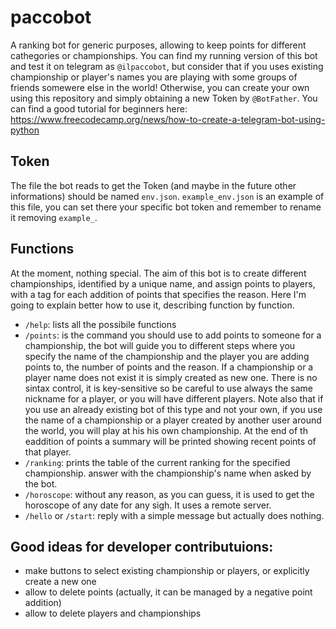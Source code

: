 # paccobot
A ranking bot for generic purposes, allowing to keep points for different cathegories or championships.
You can find my running version of this bot and test it on telegram as `@ilpaccobot`, but consider that if you uses existing championship or player's names you are playing with some groups of friends somewere else in the world! Otherwise, you can create your own using this repository and simply obtaining a new Token by `@BotFather`.
You can find a good tutorial for beginners here: <https://www.freecodecamp.org/news/how-to-create-a-telegram-bot-using-python>

## Token
The file the bot reads to get the Token (and maybe in the future other informations) should be named `env.json`. `example_env.json` is an example of this file, you can set there your specific bot token and remember to rename it removing `example_`.

## Functions
At the moment, nothing special. The aim of this bot is to create different championships, identified by a unique name, and assign points to players, with a tag for each addition of points that specifies the reason. Here I'm going to explain better how to use it, describing function by function.
- `/help`: lists all the possibile functions
- `/points`: is the command you should use to add points to someone for a championship, the bot will guide you to different steps where you specify the name of the championship and the player you are adding points to, the number of points and the reason. If a championship or a player name does not exist it is simply created as new one. There is no sintax control, it is key-sensitive so be careful to use always the same nickname for a player, or you will have different players. Note also that if you use an already existing bot of this type and not your own, if you use the name of a championship or a player created by another user around the world, you will play at his his own championship. At the end of th eaddition of points a summary will be printed showing recent points of that player.
- `/ranking`: prints the table of the current ranking for the specified championship. answer with the championship's name when asked by the bot.
- `/horoscope`: without any reason, as you can guess, it is used to get the horoscope of any date for any sigh. It uses a remote server. 
- `/hello` or `/start`: reply with a simple message but actually does nothing.


## Good ideas for developer contributuions:
- make buttons to select existing championship or players, or explicitly create a new one
- allow to delete points (actually, it can be managed by a negative point addition)
- allow to delete players and championships
